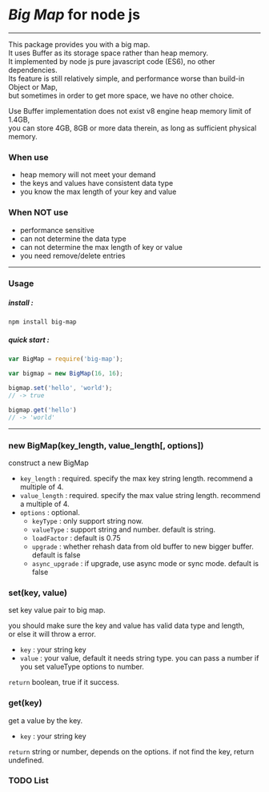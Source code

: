 # *Big Map* for node js

----------------------


This package provides you with a big map.   
It uses Buffer as its storage space rather than heap memory.  
It implemented by node js pure javascript code (ES6), no other dependencies.     
Its feature is still relatively simple, and performance worse than build-in Object or Map,   
but sometimes in order to get more space, we have no other choice.

Use Buffer implementation does not exist v8 engine heap memory limit of 1.4GB,   
you can store 4GB, 8GB or more data therein, as long as sufficient physical memory.

### When use 

* heap memory will not meet your demand  
* the keys and values have consistent data type   
* you know the max length of your key and value   

### When NOT use

* performance sensitive
* can not determine the data type
* can not determine the max length of key or value  
* you need remove/delete entries


------------------------

### Usage

##### install :
```
npm install big-map
```
##### quick start :
```javascript
var BigMap = require('big-map');

var bigmap = new BigMap(16, 16);

bigmap.set('hello', 'world'); 
// -> true

bigmap.get('hello')
// -> 'world'
```

------------------------------


### new BigMap(key_length, value_length\[, options\])

construct a new BigMap


* `key_length` : required. specify the max key string length. recommend a multiple of 4.
* `value_length` : required. specify the max value string length. recommend a multiple of 4.
* `options` : optional.
    * `keyType` : only support string now.
    * `valueType` : support string and number. default is string.
    * `loadFactor` : default is 0.75
    * `upgrade` : whether rehash data from old buffer to new bigger buffer. default is false
    * `async_upgrade` : if upgrade, use async mode or sync mode. default is false


### set(key, value)

set key value pair to big map.
   
you should make sure the key and value has valid data type and length,   
or else it will throw a error. 

* `key` : your string key
* `value` : your value, default it needs string type. you can pass a number if you set valueType options to number. 

`return` boolean, true if it success.  

### get(key)

get a value by the key.

* `key` : your string key

`return` string or number, depends on the options. if not find the key, return undefined.


### TODO List
